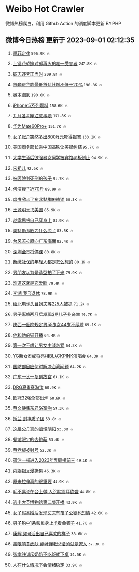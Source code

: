 # Weibo Hot Crawler 



微博热榜爬虫，利用 Github Action 的调度脚本更新 BY PHP 


## 微博今日热榜 更新于 2023-09-01 02:12:35 
1. [墨菲定律](https://s.weibo.com/weibo?q=%E5%A2%A8%E8%8F%B2%E5%AE%9A%E5%BE%8B&t=31&band_rank=1&Refer=top) `596.9K 🔥` 

1. [上错花轿嫁对郎再火的唯一受害者](https://s.weibo.com/weibo?q=%23%E4%B8%8A%E9%94%99%E8%8A%B1%E8%BD%BF%E5%AB%81%E5%AF%B9%E9%83%8E%E5%86%8D%E7%81%AB%E7%9A%84%E5%94%AF%E4%B8%80%E5%8F%97%E5%AE%B3%E8%80%85%23&t=31&band_rank=2&Refer=top) `247.8K 🔥` 

1. [砺志逐梦正当时](https://s.weibo.com/weibo?q=%23%E7%A0%BA%E5%BF%97%E9%80%90%E6%A2%A6%E6%AD%A3%E5%BD%93%E6%97%B6%23&t=31&band_rank=3&Refer=top) `209.8K 🔥` 

1. [首套房贷款最低首付比例不低于20%](https://s.weibo.com/weibo?q=%23%E9%A6%96%E5%A5%97%E6%88%BF%E8%B4%B7%E6%AC%BE%E6%9C%80%E4%BD%8E%E9%A6%96%E4%BB%98%E6%AF%94%E4%BE%8B%E4%B8%8D%E4%BD%8E%E4%BA%8E20%25%23&t=31&band_rank=4&Refer=top) `190.8K 🔥` 

1. [奥本海默](https://s.weibo.com/weibo?q=%E5%A5%A5%E6%9C%AC%E6%B5%B7%E9%BB%98&t=31&band_rank=5&Refer=top) `190.6K 🔥` 

1. [iPhone15系列爆料](https://s.weibo.com/weibo?q=iPhone15%E7%B3%BB%E5%88%97%E7%88%86%E6%96%99&t=31&band_rank=6&Refer=top) `158.6K 🔥` 

1. [九月各星座注意事项](https://s.weibo.com/weibo?q=%E4%B9%9D%E6%9C%88%E5%90%84%E6%98%9F%E5%BA%A7%E6%B3%A8%E6%84%8F%E4%BA%8B%E9%A1%B9&t=31&band_rank=7&Refer=top) `151.8K 🔥` 

1. [华为Mate60Pro+](https://s.weibo.com/weibo?q=%23%E5%8D%8E%E4%B8%BAMate60Pro%2B%23&t=31&band_rank=8&Refer=top) `151.7K 🔥` 

1. [女子账户突然多出800万元吓得报警](https://s.weibo.com/weibo?q=%23%E5%A5%B3%E5%AD%90%E8%B4%A6%E6%88%B7%E7%AA%81%E7%84%B6%E5%A4%9A%E5%87%BA800%E4%B8%87%E5%85%83%E5%90%93%E5%BE%97%E6%8A%A5%E8%AD%A6%23&t=31&band_rank=9&Refer=top) `133.2K 🔥` 

1. [美国商务部长乘中国高铁让美媒纠结](https://s.weibo.com/weibo?q=%23%E7%BE%8E%E5%9B%BD%E5%95%86%E5%8A%A1%E9%83%A8%E9%95%BF%E4%B9%98%E4%B8%AD%E5%9B%BD%E9%AB%98%E9%93%81%E8%AE%A9%E7%BE%8E%E5%AA%92%E7%BA%A0%E7%BB%93%23&t=31&band_rank=10&Refer=top) `95.7K 🔥` 

1. [大学生酒后欲强暴女同学被宾馆老板制止](https://s.weibo.com/weibo?q=%23%E5%A4%A7%E5%AD%A6%E7%94%9F%E9%85%92%E5%90%8E%E6%AC%B2%E5%BC%BA%E6%9A%B4%E5%A5%B3%E5%90%8C%E5%AD%A6%E8%A2%AB%E5%AE%BE%E9%A6%86%E8%80%81%E6%9D%BF%E5%88%B6%E6%AD%A2%23&t=31&band_rank=11&Refer=top) `94.9K 🔥` 

1. [宋祖儿](https://s.weibo.com/weibo?q=%E5%AE%8B%E7%A5%96%E5%84%BF&t=31&band_rank=12&Refer=top) `92.6K 🔥` 

1. [被医院判死刑的孩子](https://s.weibo.com/weibo?q=%E8%A2%AB%E5%8C%BB%E9%99%A2%E5%88%A4%E6%AD%BB%E5%88%91%E7%9A%84%E5%AD%A9%E5%AD%90&t=31&band_rank=13&Refer=top) `91.7K 🔥` 

1. [何洁瘦了近70斤](https://s.weibo.com/weibo?q=%23%E4%BD%95%E6%B4%81%E7%98%A6%E4%BA%86%E8%BF%9170%E6%96%A4%23&t=31&band_rank=14&Refer=top) `89.9K 🔥` 

1. [虞书欣点了东北黏糊麻辣烫](https://s.weibo.com/weibo?q=%23%E8%99%9E%E4%B9%A6%E6%AC%A3%E7%82%B9%E4%BA%86%E4%B8%9C%E5%8C%97%E9%BB%8F%E7%B3%8A%E9%BA%BB%E8%BE%A3%E7%83%AB%23&t=31&band_rank=15&Refer=top) `88.3K 🔥` 

1. [王源明天飞美国](https://s.weibo.com/weibo?q=%23%E7%8E%8B%E6%BA%90%E6%98%8E%E5%A4%A9%E9%A3%9E%E7%BE%8E%E5%9B%BD%23&t=31&band_rank=16&Refer=top) `85.9K 🔥` 

1. [赵露思把自己穿身上](https://s.weibo.com/weibo?q=%23%E8%B5%B5%E9%9C%B2%E6%80%9D%E6%8A%8A%E8%87%AA%E5%B7%B1%E7%A9%BF%E8%BA%AB%E4%B8%8A%23&t=31&band_rank=17&Refer=top) `83.9K 🔥` 

1. [美特斯邦威为什么凉了](https://s.weibo.com/weibo?q=%23%E7%BE%8E%E7%89%B9%E6%96%AF%E9%82%A6%E5%A8%81%E4%B8%BA%E4%BB%80%E4%B9%88%E5%87%89%E4%BA%86%23&t=31&band_rank=18&Refer=top) `83.5K 🔥` 

1. [台风苏拉趋向广东海面](https://s.weibo.com/weibo?q=%23%E5%8F%B0%E9%A3%8E%E8%8B%8F%E6%8B%89%E8%B6%8B%E5%90%91%E5%B9%BF%E4%B8%9C%E6%B5%B7%E9%9D%A2%23&t=31&band_rank=19&Refer=top) `82.4K 🔥` 

1. [深圳全市将停课](https://s.weibo.com/weibo?q=%23%E6%B7%B1%E5%9C%B3%E5%85%A8%E5%B8%82%E5%B0%86%E5%81%9C%E8%AF%BE%23&t=31&band_rank=20&Refer=top) `80.8K 🔥` 

1. [断缴社保的年轻人都是怎么想的](https://s.weibo.com/weibo?q=%23%E6%96%AD%E7%BC%B4%E7%A4%BE%E4%BF%9D%E7%9A%84%E5%B9%B4%E8%BD%BB%E4%BA%BA%E9%83%BD%E6%98%AF%E6%80%8E%E4%B9%88%E6%83%B3%E7%9A%84%23&t=31&band_rank=21&Refer=top) `80.1K 🔥` 

1. [男朋友以为是造型拍了下来](https://s.weibo.com/weibo?q=%23%E7%94%B7%E6%9C%8B%E5%8F%8B%E4%BB%A5%E4%B8%BA%E6%98%AF%E9%80%A0%E5%9E%8B%E6%8B%8D%E4%BA%86%E4%B8%8B%E6%9D%A5%23&t=31&band_rank=22&Refer=top) `79.9K 🔥` 

1. [难道这就是恋爱脑](https://s.weibo.com/weibo?q=%E9%9A%BE%E9%81%93%E8%BF%99%E5%B0%B1%E6%98%AF%E6%81%8B%E7%88%B1%E8%84%91&t=31&band_rank=23&Refer=top) `79.4K 🔥` 

1. [李湘 我已退休](https://s.weibo.com/weibo?q=%E6%9D%8E%E6%B9%98%20%E6%88%91%E5%B7%B2%E9%80%80%E4%BC%91&t=31&band_rank=24&Refer=top) `78.9K 🔥` 

1. [缅北电诈头目姐夫等225人被抓](https://s.weibo.com/weibo?q=%23%E7%BC%85%E5%8C%97%E7%94%B5%E8%AF%88%E5%A4%B4%E7%9B%AE%E5%A7%90%E5%A4%AB%E7%AD%89225%E4%BA%BA%E8%A2%AB%E6%8A%93%23&t=31&band_rank=25&Refer=top) `71.2K 🔥` 

1. [男子离婚两月后发现2岁儿子非亲生](https://s.weibo.com/weibo?q=%23%E7%94%B7%E5%AD%90%E7%A6%BB%E5%A9%9A%E4%B8%A4%E6%9C%88%E5%90%8E%E5%8F%91%E7%8E%B02%E5%B2%81%E5%84%BF%E5%AD%90%E9%9D%9E%E4%BA%B2%E7%94%9F%23&t=31&band_rank=26&Refer=top) `70.7K 🔥` 

1. [陕西一医院规定男55岁女44岁不续聘](https://s.weibo.com/weibo?q=%23%E9%99%95%E8%A5%BF%E4%B8%80%E5%8C%BB%E9%99%A2%E8%A7%84%E5%AE%9A%E7%94%B755%E5%B2%81%E5%A5%B344%E5%B2%81%E4%B8%8D%E7%BB%AD%E8%81%98%23&t=31&band_rank=27&Refer=top) `69.1K 🔥` 

1. [他和她的猫开播](https://s.weibo.com/weibo?q=%E4%BB%96%E5%92%8C%E5%A5%B9%E7%9A%84%E7%8C%AB%E5%BC%80%E6%92%AD&t=31&band_rank=28&Refer=top) `64.4K 🔥` 

1. [第一次不想让男女主谈恋爱](https://s.weibo.com/weibo?q=%23%E7%AC%AC%E4%B8%80%E6%AC%A1%E4%B8%8D%E6%83%B3%E8%AE%A9%E7%94%B7%E5%A5%B3%E4%B8%BB%E8%B0%88%E6%81%8B%E7%88%B1%23&t=31&band_rank=29&Refer=top) `64.3K 🔥` 

1. [YG新女团或将亮相BLACKPINK演唱会](https://s.weibo.com/weibo?q=%23YG%E6%96%B0%E5%A5%B3%E5%9B%A2%E6%88%96%E5%B0%86%E4%BA%AE%E7%9B%B8BLACKPINK%E6%BC%94%E5%94%B1%E4%BC%9A%23&t=31&band_rank=30&Refer=top) `64.3K 🔥` 

1. [国防部回应何时解决台湾问题](https://s.weibo.com/weibo?q=%23%E5%9B%BD%E9%98%B2%E9%83%A8%E5%9B%9E%E5%BA%94%E4%BD%95%E6%97%B6%E8%A7%A3%E5%86%B3%E5%8F%B0%E6%B9%BE%E9%97%AE%E9%A2%98%23&t=31&band_rank=31&Refer=top) `64.2K 🔥` 

1. [广东一比一复刻故宫](https://s.weibo.com/weibo?q=%23%E5%B9%BF%E4%B8%9C%E4%B8%80%E6%AF%94%E4%B8%80%E5%A4%8D%E5%88%BB%E6%95%85%E5%AE%AB%23&t=31&band_rank=32&Refer=top) `63.1K 🔥` 

1. [DRG夏季赛淘汰](https://s.weibo.com/weibo?q=DRG%E5%A4%8F%E5%AD%A3%E8%B5%9B%E6%B7%98%E6%B1%B0&t=31&band_rank=33&Refer=top) `60.9K 🔥` 

1. [欧冠32强全部出炉](https://s.weibo.com/weibo?q=%23%E6%AC%A7%E5%86%A032%E5%BC%BA%E5%85%A8%E9%83%A8%E5%87%BA%E7%82%89%23&t=31&band_rank=34&Refer=top) `60.6K 🔥` 

1. [蔡文静韩东君浴室吻](https://s.weibo.com/weibo?q=%23%E8%94%A1%E6%96%87%E9%9D%99%E9%9F%A9%E4%B8%9C%E5%90%9B%E6%B5%B4%E5%AE%A4%E5%90%BB%23&t=31&band_rank=35&Refer=top) `59.3K 🔥` 

1. [娇兰 封神质子团](https://s.weibo.com/weibo?q=%E5%A8%87%E5%85%B0%20%E5%B0%81%E7%A5%9E%E8%B4%A8%E5%AD%90%E5%9B%A2&t=31&band_rank=36&Refer=top) `53.8K 🔥` 

1. [这届父母真的很懂阴阳](https://s.weibo.com/weibo?q=%23%E8%BF%99%E5%B1%8A%E7%88%B6%E6%AF%8D%E7%9C%9F%E7%9A%84%E5%BE%88%E6%87%82%E9%98%B4%E9%98%B3%23&t=31&band_rank=37&Refer=top) `53.3K 🔥` 

1. [餐馆限定的杏鲍菇](https://s.weibo.com/weibo?q=%E9%A4%90%E9%A6%86%E9%99%90%E5%AE%9A%E7%9A%84%E6%9D%8F%E9%B2%8D%E8%8F%87&t=31&band_rank=38&Refer=top) `53.0K 🔥` 

1. [蔡老板被封号](https://s.weibo.com/weibo?q=%23%E8%94%A1%E8%80%81%E6%9D%BF%E8%A2%AB%E5%B0%81%E5%8F%B7%23&t=31&band_rank=39&Refer=top) `52.3K 🔥` 

1. [孤注一掷进入2023年票房榜前三](https://s.weibo.com/weibo?q=%23%E5%AD%A4%E6%B3%A8%E4%B8%80%E6%8E%B7%E8%BF%9B%E5%85%A52023%E5%B9%B4%E7%A5%A8%E6%88%BF%E6%A6%9C%E5%89%8D%E4%B8%89%23&t=31&band_rank=40&Refer=top) `49.1K 🔥` 

1. [内娱银发漫撕男](https://s.weibo.com/weibo?q=%23%E5%86%85%E5%A8%B1%E9%93%B6%E5%8F%91%E6%BC%AB%E6%92%95%E7%94%B7%23&t=31&band_rank=41&Refer=top) `46.3K 🔥` 

1. [原来拉伸真的很重要](https://s.weibo.com/weibo?q=%E5%8E%9F%E6%9D%A5%E6%8B%89%E4%BC%B8%E7%9C%9F%E7%9A%84%E5%BE%88%E9%87%8D%E8%A6%81&t=31&band_rank=42&Refer=top) `44.9K 🔥` 

1. [毛不易说在台上做i人沉默震耳欲聋](https://s.weibo.com/weibo?q=%23%E6%AF%9B%E4%B8%8D%E6%98%93%E8%AF%B4%E5%9C%A8%E5%8F%B0%E4%B8%8A%E5%81%9Ai%E4%BA%BA%E6%B2%89%E9%BB%98%E9%9C%87%E8%80%B3%E6%AC%B2%E8%81%8B%23&t=31&band_rank=43&Refer=top) `44.8K 🔥` 

1. [逃出大英博物馆第二集开播](https://s.weibo.com/weibo?q=%E9%80%83%E5%87%BA%E5%A4%A7%E8%8B%B1%E5%8D%9A%E7%89%A9%E9%A6%86%E7%AC%AC%E4%BA%8C%E9%9B%86%E5%BC%80%E6%92%AD&t=31&band_rank=44&Refer=top) `43.9K 🔥` 

1. [女子假离婚后发现丈夫有孩子公婆也知情](https://s.weibo.com/weibo?q=%23%E5%A5%B3%E5%AD%90%E5%81%87%E7%A6%BB%E5%A9%9A%E5%90%8E%E5%8F%91%E7%8E%B0%E4%B8%88%E5%A4%AB%E6%9C%89%E5%AD%A9%E5%AD%90%E5%85%AC%E5%A9%86%E4%B9%9F%E7%9F%A5%E6%83%85%23&t=31&band_rank=45&Refer=top) `42.6K 🔥` 

1. [男子钓中1条鲅鱼身上卡着金镯子](https://s.weibo.com/weibo?q=%23%E7%94%B7%E5%AD%90%E9%92%93%E4%B8%AD1%E6%9D%A1%E9%B2%85%E9%B1%BC%E8%BA%AB%E4%B8%8A%E5%8D%A1%E7%9D%80%E9%87%91%E9%95%AF%E5%AD%90%23&t=31&band_rank=46&Refer=top) `41.7K 🔥` 

1. [康辉 如何活出自己喜欢的样子](https://s.weibo.com/weibo?q=%E5%BA%B7%E8%BE%89%20%E5%A6%82%E4%BD%95%E6%B4%BB%E5%87%BA%E8%87%AA%E5%B7%B1%E5%96%9C%E6%AC%A2%E7%9A%84%E6%A0%B7%E5%AD%90&t=31&band_rank=47&Refer=top) `38.6K 🔥` 

1. [黑眼睛黄皮肤 能听懂我说话的就是家人](https://s.weibo.com/weibo?q=%E9%BB%91%E7%9C%BC%E7%9D%9B%E9%BB%84%E7%9A%AE%E8%82%A4%20%E8%83%BD%E5%90%AC%E6%87%82%E6%88%91%E8%AF%B4%E8%AF%9D%E7%9A%84%E5%B0%B1%E6%98%AF%E5%AE%B6%E4%BA%BA&t=31&band_rank=48&Refer=top) `37.3K 🔥` 

1. [张拿铁训斥奶奶不吃饭就下桌](https://s.weibo.com/weibo?q=%E5%BC%A0%E6%8B%BF%E9%93%81%E8%AE%AD%E6%96%A5%E5%A5%B6%E5%A5%B6%E4%B8%8D%E5%90%83%E9%A5%AD%E5%B0%B1%E4%B8%8B%E6%A1%8C&t=31&band_rank=49&Refer=top) `34.5K 🔥` 

1. [人在什么情况下会情绪稳定](https://s.weibo.com/weibo?q=%E4%BA%BA%E5%9C%A8%E4%BB%80%E4%B9%88%E6%83%85%E5%86%B5%E4%B8%8B%E4%BC%9A%E6%83%85%E7%BB%AA%E7%A8%B3%E5%AE%9A&t=31&band_rank=50&Refer=top) `33.9K 🔥` 

